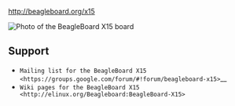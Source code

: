 http://beagleboard.org/x15

![Photo of the BeagleBoard X15 board](http://beagleboard.org/static/images/BeagleBoard-X15.png)

Support
-------

* `Mailing list for the BeagleBoard X15 <https://groups.google.com/forum/#!forum/beagleboard-x15>`__
* `Wiki pages for the BeagleBoard X15 <http://elinux.org/Beagleboard:BeagleBoard-X15>`
